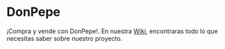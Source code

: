 # DonPepe

¡Compra y vende con DonPepe!. En nuestra [Wiki](https://github.com/jceronb1/DonPepe-2021/wiki), encontraras todo lo que necesitas saber sobre nuestro proyecto. 

